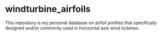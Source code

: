 # windturbine_airfoils
This repository is my personal database on airfoil profiles that specifically designed and/or commonly used in horizontal axis wind turbines.
